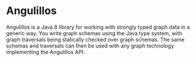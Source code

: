 # Angulillos

Angulillos is a Java 8 library for working with strongly typed graph data in a generic way. You write graph schemas using the Java type system, with graph traversals being statically checked over graph schemas. The same schemas and traversals can then be used with any graph technology implementing the Angulillos API.